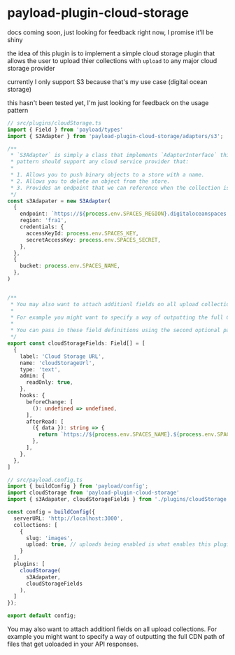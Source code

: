 # payload-plugin-cloud-storage

docs coming soon, just looking for feedback right now, I promise it'll be shiny

the idea of this plugin is to implement a simple cloud storage plugin that allows the user to upload thier collections with `upload` to any major cloud storage provider

currently I only support S3 because that's my use case (digital ocean storage)

this hasn't been tested yet, I'm just looking for feedback on the usage pattern

```ts
// src/plugins/cloudStorage.ts
import { Field } from 'payload/types'
import { S3Adapter } from 'payload-plugin-cloud-storage/adapters/s3';

/**
 * `S3Adapter` is simply a class that implements `AdapterInterface` this
 * pattern should support any cloud service provider that:
 * 
 * 1. Allows you to push binary objects to a store with a name.
 * 2. Allows you to delete an object from the store.
 * 3. Provides an endpoint that we can reference when the collection is queried.
 */
const s3Adapater = new S3Adapter(
  {
    endpoint: `https://${process.env.SPACES_REGION}.digitaloceanspaces.com`,
    region: 'fra1',
    credentials: {
      accessKeyId: process.env.SPACES_KEY,
      secretAccessKey: process.env.SPACES_SECRET,
    },
  },
  {
    bucket: process.env.SPACES_NAME,
  },
)


/**
 * You may also want to attach additionl fields on all upload collections.
 * 
 * For example you might want to specify a way of outputting the full CDN path of files that get uoloaded in your API responses.
 * 
 * You can pass in these field definitions using the second optional parameter to `cloudStorage()`
 */
export const cloudStorageFields: Field[] = [
  {
    label: 'Cloud Storage URL',
    name: 'cloudStorageUrl',
    type: 'text',
    admin: {
      readOnly: true,
    },
    hooks: {
      beforeChange: [
        (): undefined => undefined,
      ],
      afterRead: [
        ({ data }): string => {
          return `https://${process.env.SPACES_NAME}.${process.env.SPACES_REGION}.cdn.digitaloceanspaces.com/${data.filename}`
        },
      ],
    },
  },
]
```

```ts
// src/payload.config.ts
import { buildConfig } from 'payload/config';
import cloudStorage from 'payload-plugin-cloud-storage'
import { s3Adapater, cloudStorageFields } from './plugins/cloudStorage.ts'

const config = buildConfig({
  serverURL: 'http://localhost:3000',
  collections: [
    {
      slug: 'images',
      upload: true, // uploads being enabled is what enables this plugin on the collection
    }
  ],
  plugins: [
    cloudStorage(
      s3Adapater,
      cloudStorageFields
    ),
  ]
});

export default config;
```

You may also want to attach additionl fields on all upload collections. For example you might want to specify a way of outputting the full CDN path of files that get uoloaded in your API responses.